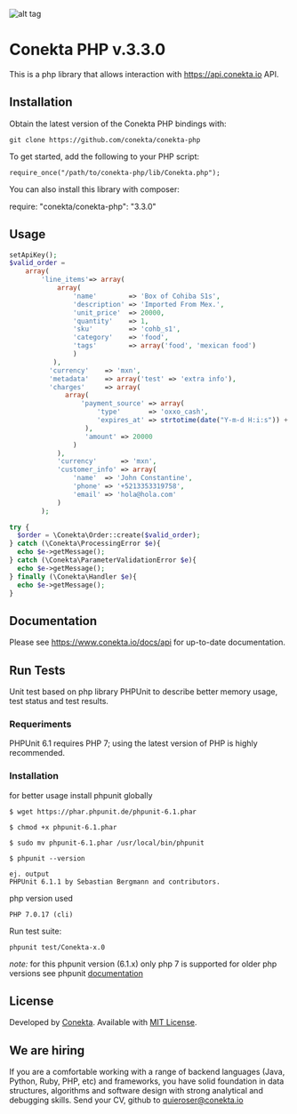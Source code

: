 
![alt tag](https://raw.github.com/conekta/conekta-php/master/readme_files/cover.png)

# Conekta PHP v.3.3.0

This is a php library that allows interaction with https://api.conekta.io API.

## Installation

Obtain the latest version of the Conekta PHP bindings with:

    git clone https://github.com/conekta/conekta-php

To get started, add the following to your PHP script:

    require_once("/path/to/conekta-php/lib/Conekta.php");

You can also install this library with composer:

  require: "conekta/conekta-php": "3.3.0"

## Usage

```php
setApiKey();
$valid_order =
    array(
        'line_items'=> array(
            array(
                'name'        => 'Box of Cohiba S1s',
                'description' => 'Imported From Mex.',
                'unit_price'  => 20000,
                'quantity'    => 1,
                'sku'         => 'cohb_s1',
                'category'    => 'food',
                'tags'        => array('food', 'mexican food')
                )
           ),
          'currency'    => 'mxn',
          'metadata'    => array('test' => 'extra info'),
          'charges'     => array(
              array(
                  'payment_source' => array(
                      'type'       => 'oxxo_cash',
                      'expires_at' => strtotime(date("Y-m-d H:i:s")) + "36000"
                   ),
                   'amount' => 20000
                )
            ),
            'currency'      => 'mxn',
            'customer_info' => array(
                'name'  => 'John Constantine',
                'phone' => '+5213353319758',
                'email' => 'hola@hola.com'
            )
        );

try {
  $order = \Conekta\Order::create($valid_order);
} catch (\Conekta\ProcessingError $e){ 
  echo $e->getMessage();
} catch (\Conekta\ParameterValidationError $e){
  echo $e->getMessage();
} finally (\Conekta\Handler $e){
  echo $e->getMessage();
}
```

## Documentation

Please see https://www.conekta.io/docs/api for up-to-date documentation.

## Run Tests

Unit test based on php library PHPUnit to describe better memory usage, test status and test results.

### Requeriments

PHPUnit 6.1 requires PHP 7; using the latest version of PHP is highly recommended.

### Installation
for better usage install phpunit globally

```
$ wget https://phar.phpunit.de/phpunit-6.1.phar

$ chmod +x phpunit-6.1.phar

$ sudo mv phpunit-6.1.phar /usr/local/bin/phpunit

$ phpunit --version

ej. output
PHPUnit 6.1.1 by Sebastian Bergmann and contributors.

```

php version used

```
PHP 7.0.17 (cli)
```

Run test suite:

```
phpunit test/Conekta-x.0
```

_note:_ for this phpunit version (6.1.x) only php 7 is supported for older php versions see phpunit <a href="https://phpunit.de/"> documentation</a>


License
-------
Developed by [Conekta](https://www.conekta.io). Available with [MIT License](LICENSE).

We are hiring
-------------

If you are a comfortable working with a range of backend languages (Java, Python, Ruby, PHP, etc) and frameworks, you have solid foundation in data structures, algorithms and software design with strong analytical and debugging skills.
Send your CV, github to quieroser@conekta.io
